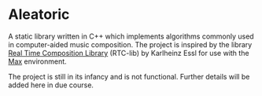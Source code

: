 # Aleatoric

A static library written in C++ which implements algorithms commonly used in computer-aided music composition. The project is inspired by the library [Real Time Composition Library](http://www.essl.at/works/rtc.html) (RTC-lib) by Karlheinz Essl for use with the [Max](https://cycling74.com/products/max) environment.

The project is still in its infancy and is not functional. Further details will be added here in due course.
